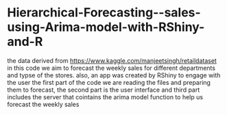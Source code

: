 # Hierarchical-Forecasting--sales-using-Arima-model-with-RShiny-and-R
the data derived from https://www.kaggle.com/manjeetsingh/retaildataset
in this code we aim to forecast the weekly sales for different departments and typse of the stores. 
also, an app was created by RShiny to engage with the user
the first part of the code we are reading the files and preparing them to forecast,
the second part is the user interface and 
third part includes the server that cointains the arima model function to help us forecast the weekly sales
